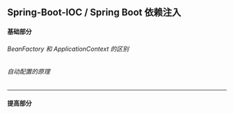 ## Spring-Boot-IOC / Spring Boot 依赖注入

#### 基础部分

###### BeanFactory 和 ApplicationContext 的区别

###### 自动配置的原理






---

#### 提高部分

###### 



















